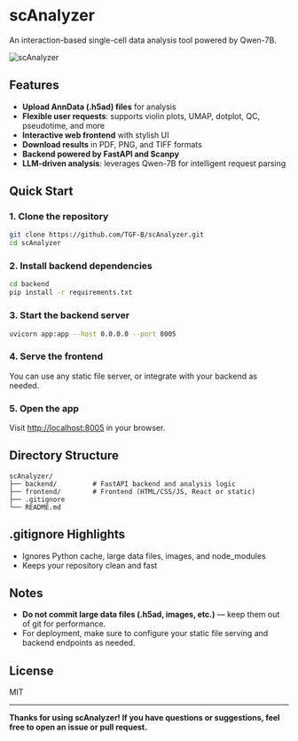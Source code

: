 # scAnalyzer

An interaction-based single-cell data analysis tool powered by Qwen-7B.

![scAnalyzer](https://github.com/TGF-B/scAnalyzer/raw/main/display_pDC.png)

## Features

- **Upload AnnData (.h5ad) files** for analysis
- **Flexible user requests**: supports violin plots, UMAP, dotplot, QC, pseudotime, and more
- **Interactive web frontend** with stylish UI
- **Download results** in PDF, PNG, and TIFF formats
- **Backend powered by FastAPI and Scanpy**
- **LLM-driven analysis**: leverages Qwen-7B for intelligent request parsing

## Quick Start

### 1. Clone the repository

```bash
git clone https://github.com/TGF-B/scAnalyzer.git
cd scAnalyzer
```

### 2. Install backend dependencies

```bash
cd backend
pip install -r requirements.txt
```

### 3. Start the backend server

```bash
uvicorn app:app --host 0.0.0.0 --port 8005
```

### 4. Serve the frontend

You can use any static file server, or integrate with your backend as needed.

### 5. Open the app

Visit [http://localhost:8005](http://localhost:8005) in your browser.

## Directory Structure

```
scAnalyzer/
├── backend/         # FastAPI backend and analysis logic
├── frontend/        # Frontend (HTML/CSS/JS, React or static)
├── .gitignore
└── README.md
```

## .gitignore Highlights

- Ignores Python cache, large data files, images, and node_modules
- Keeps your repository clean and fast

## Notes

- **Do not commit large data files (.h5ad, images, etc.)** — keep them out of git for performance.
- For deployment, make sure to configure your static file serving and backend endpoints as needed.

## License

MIT

---

**Thanks for using scAnalyzer! If you have questions or suggestions, feel free to open an issue or pull request.**
